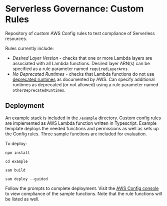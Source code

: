 # Serverless Governance: Custom Rules

Repository of custom AWS Config rules to test compliance of Serverless resources.

Rules currently include:

* *Desired Layer Version* - checks that one or more Lambda layers are associated with all Lambda functions. Desired layer ARN(s) can be specified as a rule parameter named `requiredLayerArns`.
* *No Deprecated Runtimes* - checks that Lambda functions do not use [deprecated runtimes](https://docs.aws.amazon.com/lambda/latest/dg/lambda-runtimes.html#runtime-support-policy) as documented by AWS. Can specify additional runtimes as deprecated (or not allowed) using a rule parameter named `otherDeprecatedRuntimes`.

## Deployment

An example stack is included in the [`/example`](/example/) directory. Custom config rules are implemented as AWS Lambda function written in Typescript. Example template deploys the needed functions and permissions as well as sets up the Config rules. Three sample functions are included for evaluation.

To deploy:

```
npm install

cd example

sam build

sam deploy --guided
```

Follow the prompts to complete deployment. Visit the [AWS Config console](https://console.aws.amazon.com/config/home) to view compliance of the sample functions. Note that the rule functions will be listed as well.